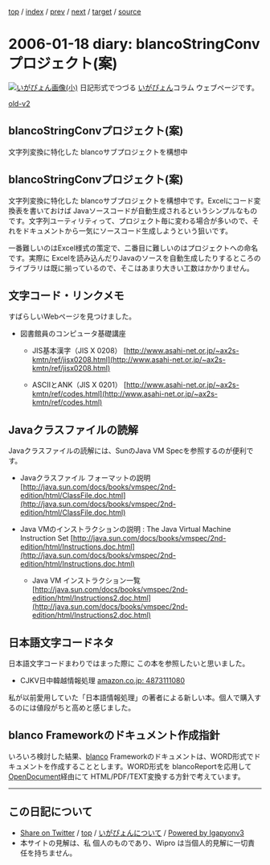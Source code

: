 [top](../index.html) 
 / [index](index.html) 
 / [prev](ig060117.html) 
 / [next](ig060119.html) 
 / [target](https://igapyon.github.io/diary/2006/ig060118.html) 
 / [source](https://github.com/igapyon/diary/blob/master/2006/ig060118.src.md) 

2006-01-18 diary: blancoStringConvプロジェクト(案)
=====================================================================================================
[![いがぴょん画像(小)](https://igapyon.github.io/diary/images/iga200306s.jpg "いがぴょん")](https://igapyon.github.io/diary/memo/memoigapyon.html) 日記形式でつづる [いがぴょん](https://igapyon.github.io/diary/memo/memoigapyon.html)コラム ウェブページです。

[old-v2](ig060118-orig.html)

## blancoStringConvプロジェクト(案)

文字列変換に特化した blancoサブプロジェクトを構想中


## blancoStringConvプロジェクト(案)

文字列変換に特化した blancoサブプロジェクトを構想中です。Excelにコード変換表を書いておけば Javaソースコードが自動生成されるというシンプルなものです。文字列ユーティリティって、プロジェクト毎に変わる場合が多いので、それをドキュメントから一気にソースコード生成しようという狙いです。

一番難しいのはExcel様式の策定で、二番目に難しいのはプロジェクトへの命名です。実際に Excelを読み込んだりJavaのソースを自動生成したりするところのライブラリは既に揃っているので、そこはあまり大きい工数はかかりません。

## 文字コード・リンクメモ

すばらしいWebページを見つけました。

* 図書館員のコンピュータ基礎講座
  
  * JIS基本漢字（JIS X 0208）
    [http://www.asahi-net.or.jp/~ax2s-kmtn/ref/jisx0208.html](http://www.asahi-net.or.jp/~ax2s-kmtn/ref/jisx0208.html)
    
  * ASCIIとANK（JIS X 0201）
    [http://www.asahi-net.or.jp/~ax2s-kmtn/ref/codes.html](http://www.asahi-net.or.jp/~ax2s-kmtn/ref/codes.html)
  

## Javaクラスファイルの読解

Javaクラスファイルの読解には、SunのJava VM Specを参照するのが便利です。

* Javaクラスファイル フォーマットの説明
  [http://java.sun.com/docs/books/vmspec/2nd-edition/html/ClassFile.doc.html](http://java.sun.com/docs/books/vmspec/2nd-edition/html/ClassFile.doc.html)
  
* Java VMのインストラクションの説明 : The Java Virtual Machine Instruction Set
  [http://java.sun.com/docs/books/vmspec/2nd-edition/html/Instructions.doc.html](http://java.sun.com/docs/books/vmspec/2nd-edition/html/Instructions.doc.html)
  
  * Java VM インストラクション一覧
    [http://java.sun.com/docs/books/vmspec/2nd-edition/html/Instructions2.doc.html](http://java.sun.com/docs/books/vmspec/2nd-edition/html/Instructions2.doc.html)
  

## 日本語文字コードネタ

日本語文字コードまわりではまった際に この本を参照したいと思いました。

* CJKV日中韓越情報処理
  [amazon.co.jp: 4873111080](http://www.amazon.co.jp/exec/obidos/ASIN/4873111080/igapyondiary-22)

私が以前愛用していた「日本語情報処理」の著者による新しい本。個人で購入するのには値段がちと高めと感じました。

## blanco Frameworkのドキュメント作成指針

いろいろ検討した結果、[blanco](http://www.igapyon.jp/blanco/blanco.ja.html) Frameworkのドキュメントは、WORD形式でドキュメントを作成することとします。WORD形式を
blancoReportを応用して[OpenDocument](http://www.igapyon.jp/igapyon/diary/keyword/opendocument.html)経由にて HTML/PDF/TEXT変換する方針で考えています。


----------------------------------------------------------------------------------------------------

## この日記について

* [Share on Twitter](https://twitter.com/intent/tweet?hashtags=igapyon%2Cdiary%2C%E3%81%84%E3%81%8C%E3%81%B4%E3%82%87%E3%82%93&text=blancoStringConv%E3%83%97%E3%83%AD%E3%82%B8%E3%82%A7%E3%82%AF%E3%83%88%28%E6%A1%88%29&url=https%3A%2F%2Figapyon.github.io%2Fdiary%2F2006%2Fig060118.html) / [top](../index.html) / [いがぴょんについて](https://igapyon.github.io/diary/memo/memoigapyon.html) / [Powered by Igapyonv3](https://github.com/igapyon/igapyonv3)
* 本サイトの見解は、私 個人のものであり、Wipro は当個人的見解に一切責任を持ちません。 
